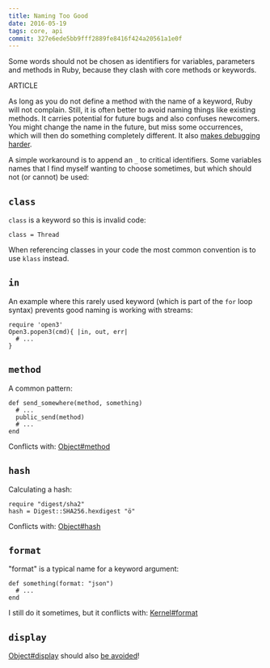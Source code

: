 ```yaml
---
title: Naming Too Good
date: 2016-05-19
tags: core, api
commit: 327e6ede5bb9fff2889fe8416f424a20561a1e0f
---
```


Some words should not be chosen as identifiers for variables, parameters and methods in Ruby, because they clash with core methods or keywords.

ARTICLE

As long as you do not define a method with the name of a keyword, Ruby will not complain. Still, it is often better to avoid naming things like existing methods. It carries potential for future bugs and also confuses newcomers. You might change the name in the future, but miss some occurrences, which will then do something completely different. It also [makes debugging harder](https://tenderlovemaking.com/2016/02/05/i-am-a-puts-debuggerer.html#what-if-the-thing-implements-the-method-method).

A simple workaround is to append an `_` to critical identifiers. Some variables names that I find myself wanting to choose sometimes, but which should not (or cannot) be used:

## `class`

`class` is a keyword so this is invalid code:

    class = Thread

When referencing classes in your code the most common convention is to use `klass` instead.

## `in`

An example where this rarely used keyword (which is part of the `for` loop syntax) prevents good naming is working with streams:

    require 'open3'
    Open3.popen3(cmd){ |in, out, err|
      # ...
    }

## `method`

A common pattern:

    def send_somewhere(method, something)
      # ...
      public_send(method)
      # ...
    end

Conflicts with: [Object#method](https://ruby-doc.org/core/Object.html#method-i-method)

## `hash`

Calculating a hash:

    require "digest/sha2"
    hash = Digest::SHA256.hexdigest "ö"

Conflicts with: [Object#hash](https://ruby-doc.org/core/Object.html#method-i-hash)

## `format`

"format" is a typical name for a keyword argument:

    def something(format: "json")
      # ...
    end

I still do it sometimes, but it conflicts with: [Kernel#format](https://ruby-doc.org/core/Kernel.html#method-i-format)

## `display`

[Object#display](https://ruby-doc.org/core/Object.html#method-i-display) should also [be avoided](https://chrisarcand.com/the-search-for-class0x0000001ab51700/)!
